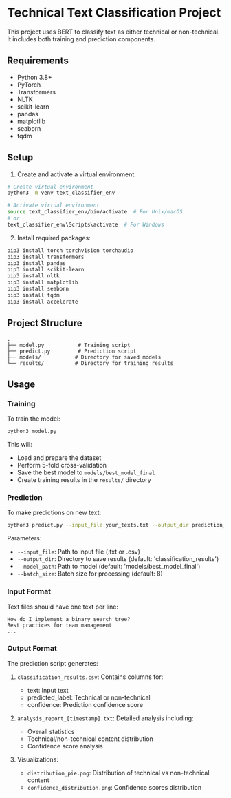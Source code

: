 # Technical Text Classification Project

This project uses BERT to classify text as either technical or non-technical. It includes both training and prediction components.

## Requirements

- Python 3.8+
- PyTorch
- Transformers
- NLTK
- scikit-learn
- pandas
- matplotlib
- seaborn
- tqdm

## Setup

1. Create and activate a virtual environment:
```bash
# Create virtual environment
python3 -m venv text_classifier_env

# Activate virtual environment
source text_classifier_env/bin/activate  # For Unix/macOS
# or
text_classifier_env\Scripts\activate  # For Windows
```

2. Install required packages:
```bash
pip3 install torch torchvision torchaudio
pip3 install transformers
pip3 install pandas
pip3 install scikit-learn
pip3 install nltk
pip3 install matplotlib
pip3 install seaborn
pip3 install tqdm
pip3 install accelerate
```

## Project Structure

```
.
├── model.py           # Training script
├── predict.py         # Prediction script
├── models/           # Directory for saved models
└── results/          # Directory for training results
```

## Usage

### Training

To train the model:

```bash
python3 model.py
```

This will:
- Load and prepare the dataset
- Perform 5-fold cross-validation
- Save the best model to `models/best_model_final`
- Create training results in the `results/` directory

### Prediction

To make predictions on new text:

```bash
python3 predict.py --input_file your_texts.txt --output_dir prediction_results
```

Parameters:
- `--input_file`: Path to input file (.txt or .csv)
- `--output_dir`: Directory to save results (default: 'classification_results')
- `--model_path`: Path to model (default: 'models/best_model_final')
- `--batch_size`: Batch size for processing (default: 8)

### Input Format

Text files should have one text per line:
```
How do I implement a binary search tree?
Best practices for team management
...
```

### Output Format

The prediction script generates:
1. `classification_results.csv`: Contains columns for:
   - text: Input text
   - predicted_label: Technical or non-technical
   - confidence: Prediction confidence score

2. `analysis_report_[timestamp].txt`: Detailed analysis including:
   - Overall statistics
   - Technical/non-technical content distribution
   - Confidence score analysis

3. Visualizations:
   - `distribution_pie.png`: Distribution of technical vs non-technical content
   - `confidence_distribution.png`: Confidence scores distribution


